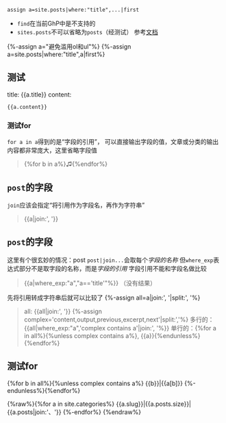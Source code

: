 `assign a=site.posts|where:"title",...|first`
- `find`在当前GhP中是不支持的
- `sites.posts`不可以省略为`posts`（经测试）
参考[文档](https://shopify.dev/docs/api/liquid/filters/array-filters)

{%-assign a="避免滥用ol和ul"%}
{%-assign a=site.posts|where:"title",a|first%}

## 测试
title: {{a.title}}
content:
```
{{a.content}}
```

### 测试for
`for a in a`得到的是“字段的引用”，
可以直接输出字段的值，文章或分类的输出内容都非常庞大，这里省略字段值
>{%for b in a%}♫{%endfor%}

## `post`的字段
`join`应该会指定“将引用作为字段名，再作为字符串”
>{{a|join:', '}}

## `post`的字段
这里有个很玄妙的情况：post
`post|join...`会取每个*字段的名称*
但`where_exp`表达式部分不是取字段的名称，而是*字段的引用*
字段引用不能和字段名做比较
>{{a|where_exp:"a","a=='title'"%}}
（没有结果）

先将引用转成字符串后就可以比较了
{%-assign all=a|join:', '|split:', '%}
>all: {{all|join:', '}}
{%-assign complex='content,output,previous,excerpt,next'|split:','%}
多行的：{{all|where_exp:"a",'complex contains a'|join:', '%}}
单行的：{%for a in all%}{%unless complex contains a%}, {{a}}{%endunless%}{%endfor%}

## 测试for

{%for b in all%}{%unless complex contains a%}
{{b}}|{{a[b]}}
{%-endunless%}{%endfor%}

{%raw%}{%for a in site.categories%}
{{a.slug}}|{{a.posts.size}}|{{a.posts|join:'、'}}
{%-endfor%}
{%endraw%}
